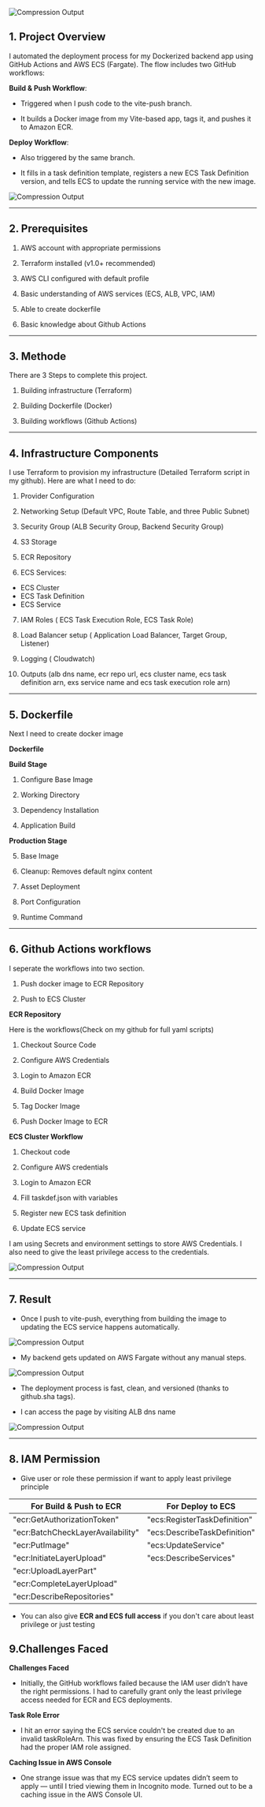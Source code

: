 



![Compression Output](https://d3vc6iedgmxs4m.cloudfront.net/stock-1.jpg)
## 1. Project Overview

I automated the deployment process for my Dockerized backend app using GitHub Actions and AWS ECS (Fargate). The flow includes two GitHub workflows:

**Build & Push Workflow**:

- Triggered when I push code to the vite-push branch.

- It builds a Docker image from my Vite-based app, tags it, and pushes it to Amazon ECR.

**Deploy Workflow**:

- Also triggered by the same branch.

- It fills in a task definition template, registers a new ECS Task Definition version, and tells ECS to update the running service with the new image.

![Compression Output](https://d3vc6iedgmxs4m.cloudfront.net/docker-projects/workflow-3.png)

---

## 2. Prerequisites

1. AWS account with appropriate permissions

2. Terraform installed (v1.0+ recommended)

3. AWS CLI configured with default profile

4. Basic understanding of AWS services (ECS, ALB, VPC, IAM)

5. Able to create dockerfile

6. Basic knowledge about Github Actions

---

## 3. Methode

There are 3 Steps to complete this project.

1. Building infrastructure (Terraform)

2. Building Dockerfile (Docker)

3. Building workflows (Github Actions)


---

## 4. Infrastructure Components

I use Terraform to provision my infrastructure (Detailed Terraform script in my github). Here are what I need to do:

1. Provider Configuration

2. Networking Setup (Default VPC, Route Table, and three Public Subnet)

3. Security Group (ALB Security Group, Backend Security Group)

4. S3 Storage

5. ECR Repository

6. ECS Services:

- ECS Cluster
- ECS Task Definition
- ECS Service

7. IAM Roles ( ECS Task Execution Role, ECS Task Role)

8. Load Balancer setup ( Application Load Balancer, Target Group, Listener)

9. Logging ( Cloudwatch)

10. Outputs (alb dns name, ecr repo url, ecs cluster name, ecs task definition arn, exs service name and ecs task execution role arn)
---

## 5. Dockerfile

Next I need to create docker image

**Dockerfile**

**Build Stage**

1. Configure Base Image

2. Working Directory

3. Dependency Installation

4. Application Build

**Production Stage**

5. Base Image

6. Cleanup: Removes default nginx content

7. Asset Deployment

8. Port Configuration

9. Runtime Command

---

## 6. Github Actions workflows

I seperate the workflows into two section. 

1. Push docker image to ECR Repository

2. Push to ECS Cluster

**ECR Repository**

Here is the workflows(Check on my github for full yaml scripts)

1. Checkout Source Code

2. Configure AWS Credentials

3. Login to Amazon ECR

4. Build Docker Image

5. Tag Docker Image

6. Push Docker Image to ECR

**ECS Cluster Workflow**

1. Checkout code

2. Configure AWS credentials

3. Login to Amazon ECR

4. Fill taskdef.json with variables

5. Register new ECS task definition

6. Update ECS service

I am using Secrets and environment settings to store AWS Credentials. I also need to give the least privilege access to the credentials.

![Compression Output](https://d3vc6iedgmxs4m.cloudfront.net/docker-projects/secrets.png)

---
## 7. Result

- Once I push to vite-push, everything from building the image to updating the ECS service happens automatically.

![Compression Output](https://d3vc6iedgmxs4m.cloudfront.net/docker-projects/docker-push.png)

- My backend gets updated on AWS Fargate without any manual steps.

![Compression Output](https://d3vc6iedgmxs4m.cloudfront.net/docker-projects/deploy-to-ecs.png)

- The deployment process is fast, clean, and versioned (thanks to github.sha tags).

- I can access the page by visiting ALB dns name

![Compression Output](https://d3vc6iedgmxs4m.cloudfront.net/docker-projects/vite-page.png)

---

## 8. IAM Permission

- Give user or role these permission if want to apply least privilege principle

| **For Build & Push to ECR**       | **For Deploy to ECS**      |  
|-------------------|--------------------------------------------|
| "ecr:GetAuthorizationToken"      | "ecs:RegisterTaskDefinition"|
| "ecr:BatchCheckLayerAvailability" | "ecs:DescribeTaskDefinition"  |
| "ecr:PutImage"    | "ecs:UpdateService"                        |
| "ecr:InitiateLayerUpload"         | "ecs:DescribeServices"    |
| "ecr:UploadLayerPart"   |                 |
| "ecr:CompleteLayerUpload"    |                    |
| "ecr:DescribeRepositories"     |                 |

- You can also give **ECR and ECS full access** if you don't care about least privilege or just testing

## 9.Challenges Faced

**Challenges Faced**

- Initially, the GitHub workflows failed because the IAM user didn’t have the right permissions. I had to carefully grant only the least privilege access needed for ECR and ECS deployments.

**Task Role Error**

- I hit an error saying the ECS service couldn't be created due to an invalid taskRoleArn. This was fixed by ensuring the ECS Task Definition had the proper IAM role assigned.

**Caching Issue in AWS Console**

- One strange issue was that my ECS service updates didn’t seem to apply — until I tried viewing them in Incognito mode. Turned out to be a caching issue in the AWS Console UI.



